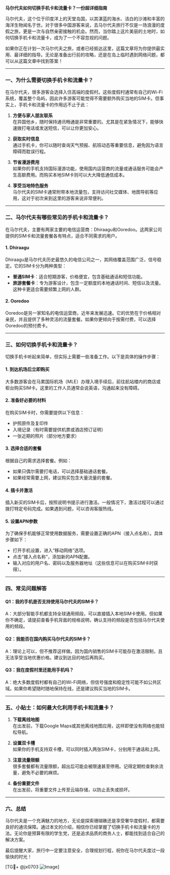 **马尔代夫如何切换手机卡和流量卡？一份超详细指南**

马尔代夫，这个位于印度洋上的天堂岛国，以其湛蓝的海水、洁白的沙滩和丰富的海洋生物闻名于世。对于很多中国游客来说，去马尔代夫旅行不仅是一场浪漫的度假之旅，更是一次与自然亲密接触的机会。然而，当你踏上这片美丽的土地时，如何切换手机卡和流量卡，成为了一个不容忽视的问题。

如果你正在计划一次马尔代夫之旅，或者已经抵达这里，这篇文章将为你提供最实用、最详细的指导。无论是准备出行前的攻略，还是在岛上临时遇到网络问题，都可以从这篇文章中找到答案！

---

### **一、为什么需要切换手机卡和流量卡？**

在马尔代夫，很多游客会选择入住高端的度假村。这些度假村通常有自己的Wi-Fi系统，覆盖整个岛屿，因此许多游客可能觉得不需要额外购买当地的SIM卡。但事实上，手机卡和流量卡的作用远不止于此：

1. **方便与家人朋友联系**  
   在异国他乡，随时保持通讯畅通是非常重要的。尤其是在紧急情况下，能够快速拨打电话或发送短信，可以让你更加安心。

2. **获取实时信息**  
   通过手机卡，你可以随时查询天气预报、航班动态等重要信息，避免因为语言障碍而耽误行程。

3. **节省漫游费用**  
   如果你的手机支持国际漫游功能，使用国内运营商的流量或通话服务可能会产生高额费用。而购买本地SIM卡则可以大大降低通信成本。

4. **享受当地特色服务**  
   马尔代夫的SIM卡通常附带本地流量包，支持访问社交媒体、地图导航等应用，这对于初次来到这里的游客来说非常便利。

---

### **二、马尔代夫有哪些常见的手机卡和流量卡？**

在马尔代夫，主要有两家主要的电信运营商：Dhiraagu和Ooredoo。这两家公司提供的SIM卡和流量套餐各有特点，适合不同需求的用户。

#### **1. Dhiraagu**
Dhiraagu是马尔代夫历史最悠久的电信公司之一，其网络覆盖范围广泛，信号稳定。它的SIM卡分为两种类型：
- **普通SIM卡**：适合短期游客，价格便宜，包含基础通话和短信功能。
- **旅游套餐卡**：专为游客设计，包含一定额度的本地通话时间、短信以及流量。这种卡更适合需要频繁上网的人群。

#### **2. Ooredoo**
Ooredoo是另一家知名的电信运营商，近年来发展迅速。它的优势在于价格相对亲民，并且提供了多种灵活的流量套餐。如果你更倾向于按需付费，可以选择Ooredoo的预付费卡。

---

### **三、如何切换手机卡和流量卡？**

切换手机卡听起来简单，但实际上需要一些准备工作。以下是具体的操作步骤：

#### **1. 到达机场后立即购买**
大多数游客会在马累国际机场（MLE）办理入境手续后，前往航站楼内的商店或柜台购买SIM卡。这里的工作人员通常会说英语，沟通起来没有障碍。

#### **2. 准备好必要的材料**
在购买SIM卡时，你需要提供以下信息：
- 护照原件及复印件  
- 入境记录（有时需要提供机票或酒店预订证明）  
- 一张近期的照片（部分地方要求）

#### **3. 选择合适的套餐**
根据自己的需求选择套餐。例如：
- 如果只偶尔需要打电话，可以选择基础通话套餐。
- 如果经常需要上网，建议购买包含大量流量的套餐。

#### **4. 插卡并激活**
插入新买的SIM卡后，按照说明书提示进行激活。一般情况下，激活过程可以通过拨打特定号码完成。如果遇到问题，可以咨询客服热线。

#### **5. 设置APN参数**
为了确保手机能够正常使用数据服务，需要设置正确的APN（接入点名称）。具体步骤如下：
- 打开手机设置，进入“移动网络”选项。
- 点击“接入点名称”，添加新的APN配置。
- 输入对应的用户名、密码以及服务器地址（这些信息可以在购买SIM卡时获得）。

---

### **四、常见问题解答**

#### **Q1：我的手机是否支持使用马尔代夫的SIM卡？**
A：大部分智能手机都支持全球通用频段，可以直接插入本地SIM卡使用。但如果你不确定，请提前查看手机背面的规格说明，确认支持的频段是否包括马尔代夫使用的频段。

#### **Q2：我能否在国内购买马尔代夫的SIM卡？**
A：理论上可以，但不推荐这样做。因为国内销售的SIM卡可能存在激活限制，且无法享受当地优惠价格。建议到达目的地后再购买。

#### **Q3：我在度假村里还能用手机吗？**
A：绝大多数度假村都有自己的Wi-Fi网络，但信号强度和稳定性可能不如公共区域。如果你希望随时随地保持在线，还是建议购买当地的SIM卡。

---

### **五、小贴士：如何最大化利用手机卡和流量卡？**

1. **下载离线地图**  
   在出发前，下载Google Maps或其他离线地图应用，这样即使没有网络也能轻松导航。

2. **设置双卡槽**  
   如果你的手机支持双卡槽，可以同时插入两张SIM卡，分别用于通话和上网。

3. **注意流量限额**  
   很多套餐都有流量限额，超出后可能会被限速甚至停用。记得定期检查剩余流量，避免不必要的麻烦。

4. **备份重要文件**  
   在出发前，将重要文件上传至云端存储，以防止丢失或损坏。

---

### **六、总结**

马尔代夫是一个充满魅力的地方，无论是探索珊瑚礁还是享受奢华度假村，都需要良好的通讯保障。通过本文的介绍，相信你已经掌握了切换手机卡和流量卡的方法。无论你是预算有限的学生党，还是追求品质的商务人士，都能找到适合自己的解决方案。

最后提醒大家，旅行中一定要注意安全，合理规划行程，祝你在马尔代夫度过一段愉快的时光！

[TG💪+ @jx0703 ![Image](https://github.com/user-attachments/assets/dbca1d08-cadb-493c-b0ec-ad6f7a83f270)]